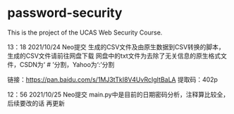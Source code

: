 # password-security
This is the project of the UCAS Web Security Course.

13：18 2021/10/24 
Neo提交 生成的CSV文件及由原生数据到CSV转换的脚本，生成的CSV文件请前往网盘下载
网盘中的txt文件为去除了无关信息的原生格式文件，CSDN为‘ # ’分割，Yahoo为‘:’分割

链接：https://pan.baidu.com/s/1MJ3tTkI8V4UvRcIgItBaLA 
提取码：402p


12：56 2021/10/25
Neo提交 main.py中是目前的日期密码分析，注释算比较全，后续要改的话 再更新
